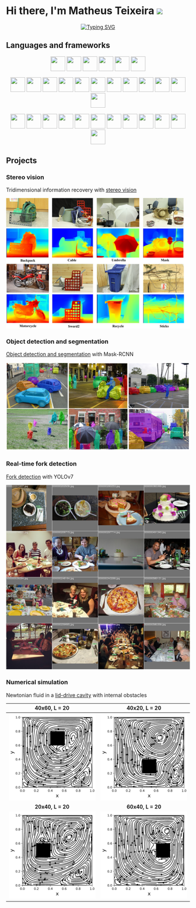 # Hi there, I'm Matheus Teixeira <img src="https://media.giphy.com/media/hvRJCLFzcasrR4ia7z/giphy.gif" width="30"> 

<p align="center">
    <a href="https://git.io/typing-svg"><img src="https://readme-typing-svg.demolab.com?font=Segoe&pause=500&color=003153&multiline=true&width=435&height=150&lines=Mechatronics+Engineering+student+at+UnB;Interested+in%3A;-+Computer+vision;-+Machine+learning;-+Control+theory" alt="Typing SVG" /></a>
</p>

## Languages and frameworks

<p align="center">
    <img src="https://cdn.jsdelivr.net/gh/devicons/devicon/icons/c/c-original.svg" height="40" width="40"/>
    <img src="https://cdn.jsdelivr.net/gh/devicons/devicon/icons/cplusplus/cplusplus-original.svg" height="40" width="40"/>
    <img src="https://cdn.jsdelivr.net/gh/devicons/devicon/icons/python/python-original.svg" height="40" width="40"/>
    <img src="https://cdn.jsdelivr.net/gh/devicons/devicon/icons/javascript/javascript-original.svg" height="40" width="40"/>
    <img src="https://cdn.jsdelivr.net/gh/devicons/devicon/icons/latex/latex-original.svg" height="40" width="40"/>
    <img src="https://cdn.jsdelivr.net/gh/devicons/devicon/icons/markdown/markdown-original.svg" height="40" width="40"/>      
</p>

<p align="center">    
    <img src="https://cdn.jsdelivr.net/gh/devicons/devicon/icons/opencv/opencv-original.svg" height="40" width="40"/>
    <img src="https://cdn.jsdelivr.net/gh/devicons/devicon/icons/pytorch/pytorch-original.svg" height="40" width="40"/>
    <img src="https://cdn.jsdelivr.net/gh/devicons/devicon/icons/tensorflow/tensorflow-original.svg" height="40" width="40"/>    
    <img src="https://cdn.jsdelivr.net/gh/devicons/devicon/icons/pandas/pandas-original.svg" height="40" width="40"/>
    <img src="https://cdn.jsdelivr.net/gh/devicons/devicon/icons/numpy/numpy-original.svg" height="40" width="40"/>
    <img src="https://upload.wikimedia.org/wikipedia/commons/0/05/Scikit_learn_logo_small.svg" height="40" width="40"/>
    <img src="https://upload.wikimedia.org/wikipedia/commons/8/84/Matplotlib_icon.svg" height="40" width="40"/>
    <img src="https://cdn.jsdelivr.net/gh/devicons/devicon/icons/flask/flask-original.svg" height="40" width="40"/>
    <img src="https://cdn.jsdelivr.net/gh/devicons/devicon/icons/django/django-plain.svg" height="40" width="40"/>
    <img src="https://upload.wikimedia.org/wikipedia/commons/5/58/Kivy_logo.png" height="40" width="40"/>
    <img src="https://upload.wikimedia.org/wikipedia/commons/f/fe/Numba_logo.svg" height="40" width="40"/>
    <img src="https://upload.wikimedia.org/wikipedia/commons/b/b2/SCIPY_2.svg" height="40" width="40"/>
</p>

<p align="center">
    <img src="https://cdn.jsdelivr.net/gh/devicons/devicon/icons/sqlite/sqlite-original.svg" height="40" width="40"/>
    <img src="https://cdn.jsdelivr.net/gh/devicons/devicon/icons/mysql/mysql-original-wordmark.svg" height="40" width="40"/>
    <img src="https://cdn.jsdelivr.net/gh/devicons/devicon/icons/firebase/firebase-plain.svg" height="40" width="40"/>
    <img src="https://cdn.jsdelivr.net/gh/devicons/devicon/icons/heroku/heroku-plain.svg" height="40" width="40"/>
    <img src="https://cdn.jsdelivr.net/gh/devicons/devicon/icons/googlecloud/googlecloud-original.svg" height="40" width="40"/>
    <img src="https://cdn.jsdelivr.net/gh/devicons/devicon/icons/docker/docker-original.svg" height="40" width="40"/>
    <img src="https://cdn.jsdelivr.net/gh/devicons/devicon/icons/bash/bash-original.svg" height="40" width="40"/>
    <img src="https://cdn.jsdelivr.net/gh/devicons/devicon/icons/arduino/arduino-original-wordmark.svg" height="40" width="40"/>
    <img src="https://cdn.jsdelivr.net/gh/devicons/devicon/icons/raspberrypi/raspberrypi-original.svg" height="40" width="40"/>
    <img src="https://cdn.jsdelivr.net/gh/devicons/devicon/icons/matlab/matlab-original.svg" height="40" width="40"/>
    <img src="https://cdn.jsdelivr.net/gh/devicons/devicon/icons/git/git-original.svg" height="40" width="40"/>
    <img src="https://cdn.jsdelivr.net/gh/devicons/devicon/icons/jupyter/jupyter-original-wordmark.svg" height="40" width="40"/>
</p>

## Projects

### Stereo vision

Tridimensional information recovery with [stereo vision](https://github.com/mtsousa/PVC-2021-1_Computer-Vision/tree/main/Stereo_vision)

![](images/stereo_vision_results.jpg)

### Object detection and segmentation

[Object detection and segmentation](https://github.com/mtsousa/PVC-2021-1_Computer-Vision/tree/main/Image_segmentation) with Mask-RCNN

![](images/image_seg.png)

### Real-time fork detection

[Fork detection](https://github.com/mtsousa/LARA-2022_Fork-Detection) with YOLOv7

![](images/fork_mosaic.jpg)

### Numerical simulation

Newtonian fluid in a [lid-drive cavity](https://github.com/mtsousa/MNT-2021-1_Lid-Driven_Cavity) with internal obstacles

|         **40x60, L = 20**      |         **40x20, L = 20**      |
|:------------------------------:|:------------------------------:|
| ![](images/Re400_b_stream.jpg) | ![](images/Re400_h_stream.jpg) |
|         **20x40, L = 20**      |         **60x40, L = 20**      |
| ![](images/Re400_d_stream.jpg) | ![](images/Re400_f_stream.jpg) |
